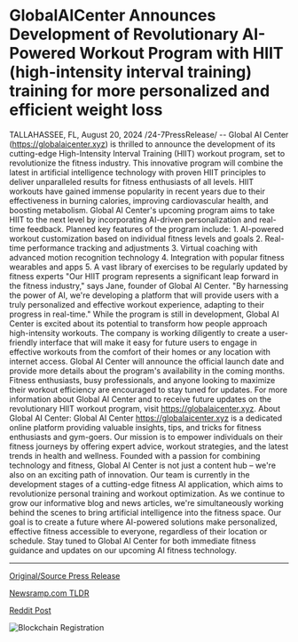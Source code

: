 # GlobalAICenter Announces Development of Revolutionary AI-Powered Workout Program with HIIT (high-intensity interval training) training for more personalized and efficient weight loss

TALLAHASSEE, FL, August 20, 2024 /24-7PressRelease/ -- Global AI Center (https://globalaicenter.xyz) is thrilled to announce the development of its cutting-edge High-Intensity Interval Training (HIIT) workout program, set to revolutionize the fitness industry. This innovative program will combine the latest in artificial intelligence technology with proven HIIT principles to deliver unparalleled results for fitness enthusiasts of all levels.  HIIT workouts have gained immense popularity in recent years due to their effectiveness in burning calories, improving cardiovascular health, and boosting metabolism. Global AI Center's upcoming program aims to take HIIT to the next level by incorporating AI-driven personalization and real-time feedback.  Planned key features of the program include: 1. AI-powered workout customization based on individual fitness levels and goals 2. Real-time performance tracking and adjustments 3. Virtual coaching with advanced motion recognition technology 4. Integration with popular fitness wearables and apps 5. A vast library of exercises to be regularly updated by fitness experts  "Our HIIT program represents a significant leap forward in the fitness industry," says Jane, founder of Global AI Center. "By harnessing the power of AI, we're developing a platform that will provide users with a truly personalized and effective workout experience, adapting to their progress in real-time." While the program is still in development, Global AI Center is excited about its potential to transform how people approach high-intensity workouts. The company is working diligently to create a user-friendly interface that will make it easy for future users to engage in effective workouts from the comfort of their homes or any location with internet access.  Global AI Center will announce the official launch date and provide more details about the program's availability in the coming months. Fitness enthusiasts, busy professionals, and anyone looking to maximize their workout efficiency are encouraged to stay tuned for updates.  For more information about Global AI Center and to receive future updates on the revolutionary HIIT workout program, visit https://globalaicenter.xyz.  About Global AI Center: Global AI Center https://globalaicenter.xyz is a dedicated online platform providing valuable insights, tips, and tricks for fitness enthusiasts and gym-goers. Our mission is to empower individuals on their fitness journeys by offering expert advice, workout strategies, and the latest trends in health and wellness.  Founded with a passion for combining technology and fitness, Global AI Center is not just a content hub – we're also on an exciting path of innovation. Our team is currently in the development stages of a cutting-edge fitness AI application, which aims to revolutionize personal training and workout optimization.  As we continue to grow our informative blog and news articles, we're simultaneously working behind the scenes to bring artificial intelligence into the fitness space. Our goal is to create a future where AI-powered solutions make personalized, effective fitness accessible to everyone, regardless of their location or schedule.  Stay tuned to Global AI Center for both immediate fitness guidance and updates on our upcoming AI fitness technology. 

---

[Original/Source Press Release](https://www.24-7pressrelease.com/press-release/513600/globalaicenter-announces-development-of-revolutionary-ai-powered-workout-program-with-hiit-high-intensity-interval-training-training-for-more-personalized-and-efficient-weight-loss)
                    

[Newsramp.com TLDR](https://newsramp.com/curated-news/global-ai-center-unveils-revolutionary-ai-powered-hiit-workout-program/d6a5c79457851807b984cae813e68f4e) 

 



[Reddit Post](https://www.reddit.com/r/technology_press/comments/1ewpcfm/global_ai_center_unveils_revolutionary_aipowered/) 



![Blockchain Registration](https://cdn.newsramp.app/24-7PressRelease/qrcode/248/20/zestdKTN.webp)
